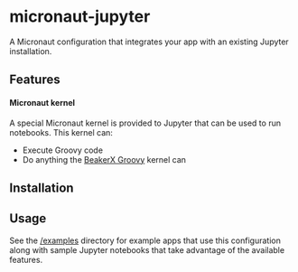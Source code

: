 micronaut-jupyter
===

A Micronaut configuration that integrates your app with an existing Jupyter installation.

## Features

#### Micronaut kernel
A special Micronaut kernel is provided to Jupyter that can be used to run notebooks. This kernel can:
- Execute Groovy code
- Do anything the [BeakerX Groovy](https://nbviewer.jupyter.org/github/twosigma/beakerx/blob/master/StartHere.ipynb) kernel can 

## Installation

## Usage
See the [/examples](examples/) directory for example apps that use this configuration along with sample Jupyter notebooks that take advantage of the available features.
